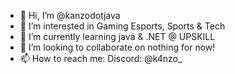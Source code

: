 - 👋 Hi, I’m @kanzodotjava
- 👀 I’m interested in Gaming Esports, Sports & Tech
- 🌱 I’m currently learning java & .NET @ UPSKILL
- 💞️ I’m looking to collaborate on nothing for now!
- 📫 How to reach me: Discord: @k4nzo_

<!---
kanzodotjava/kanzodotjava is a ✨ special ✨ repository because its `README.md` (this file) appears on your GitHub profile.
You can click the Preview link to take a look at your changes.
--->
